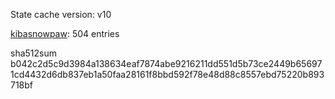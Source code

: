 State cache version: v10

[kibasnowpaw](https://github.com/kibasnowpaw): 504 entries

sha512sum b042c2d5c9d3984a138634eaf7874abe9216211dd551d5b73ce2449b656971cd4432d6db837eb1a50faa28161f8bbd592f78e48d88c8557ebd75220b893718bf
